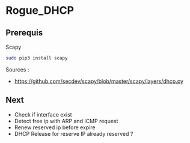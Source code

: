 # Rogue_DHCP

## Prerequis

Scapy

```bash
sudo pip3 install scapy
```

Sources : 
- https://github.com/secdev/scapy/blob/master/scapy/layers/dhcp.py

## Next

- Check if interface exist
- Detect free ip with ARP and ICMP request
- Renew reserved ip before expire
- DHCP Release for reserve IP already reserved ?
